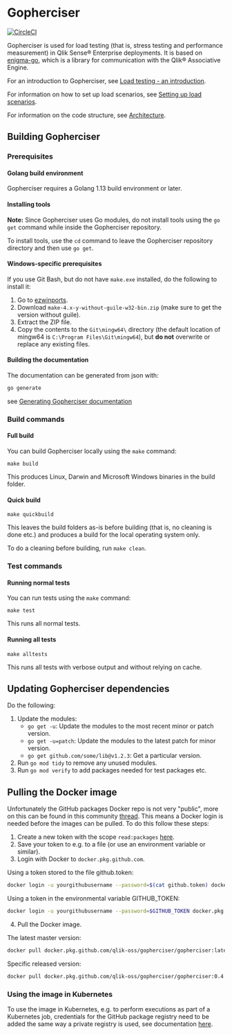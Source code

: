 # Gopherciser

[![CircleCI](https://circleci.com/gh/qlik-oss/gopherciser.svg?style=svg)](https://circleci.com/gh/qlik-oss/gopherciser)

Gopherciser is used for load testing (that is, stress testing and performance measurement) in Qlik Sense® Enterprise deployments. It is based on [enigma-go](https://github.com/qlik-oss/enigma-go), which is a library for communication with the Qlik® Associative Engine. 

For an introduction to Gopherciser, see [Load testing - an introduction](./docs/README.md).

For information on how to set up load scenarios, see [Setting up load scenarios](./docs/settingup.md).

For information on the code structure, see [Architecture](./architecture.md).

## Building Gopherciser

### Prerequisites

#### Golang build environment

Gopherciser requires a Golang 1.13 build environment or later.

#### Installing tools

**Note:** Since Gopherciser uses Go modules, do not install tools using the `go get` command while inside the Gopherciser repository. 

To install tools, use the `cd` command to leave the Gopherciser repository directory and then use `go get`.

#### Windows-specific prerequisites

If you use Git Bash, but do not have `make.exe` installed, do the following to install it: 

1. Go to [ezwinports](https://sourceforge.net/projects/ezwinports/).
2. Download `make-4.x-y-without-guile-w32-bin.zip` (make sure to get the version without guile).
3. Extract the ZIP file.
4. Copy the contents to the `Git\mingw64\` directory (the default location of mingw64 is `C:\Program Files\Git\mingw64`), but **do not** overwrite or replace any existing files.

#### Building the documentation

The documentation can be generated from json with:
```bash
go generate
```
see [Generating Gopherciser documentation](./generatedocs/README.md)

### Build commands

#### Full build

You can build Gopherciser locally using the `make` command:

`make build`

This produces Linux, Darwin and Microsoft Windows binaries in the build folder.

#### Quick build

`make quickbuild`

This leaves the build folders as-is before building (that is, no cleaning is done etc.) and produces a build for the local operating system only. 

To do a cleaning before building, run `make clean`. 

### Test commands

#### Running normal tests

You can run tests using the `make` command:

`make test`

This runs all normal tests.

#### Running all tests

`make alltests`

This runs all tests with verbose output and without relying on cache.

## Updating Gopherciser dependencies

Do the following:

1. Update the modules:
   * `go get -u`: Update the modules to the  most recent minor or patch version.
   * `go get -u=patch`: Update the modules to the latest patch for minor version.
   * `go get github.com/some/lib@v1.2.3`: Get a particular version.
2. Run `go mod tidy` to remove any unused modules.
3. Run `go mod verify` to add packages needed for test packages etc.

## Pulling the Docker image

Unfortunately the GitHub packages Docker repo is not very "public", more on this can be found in this community [thread](https://github.community/t5/GitHub-Actions/docker-pull-from-public-GitHub-Package-Registry-fail-with-quot/td-p/32782). This means a Docker login is needed before the images can be pulled. To do this follow these steps:

1. Create a new token with the scope `read:packages` [here](https://github.com/settings/tokens).
2. Save your token to e.g. to a file (or use an environment variable or similar).
3. Login with Docker to `docker.pkg.github.com`.

Using a token stored to the file github.token: 

```bash
docker login -u yourgithubusername --password=$(cat github.token) docker.pkg.github.com
```

Using a token in the environmental variable GITHUB_TOKEN:

```bash
docker login -u yourgithubusername --password=$GITHUB_TOKEN docker.pkg.github.com
```

4. Pull the Docker image.

The latest master version:

```bash
docker pull docker.pkg.github.com/qlik-oss/gopherciser/gopherciser:latest
```

Specific released version:

```bash
docker pull docker.pkg.github.com/qlik-oss/gopherciser/gopherciser:0.4.10
```

### Using the image in Kubernetes

To use the image in Kubernetes, e.g. to perform executions as part of a Kubernetes job, credentials for the GitHub package registry need to be added the same way a private registry is used, see documentation [here](https://kubernetes.io/docs/tasks/configure-pod-container/pull-image-private-registry/).